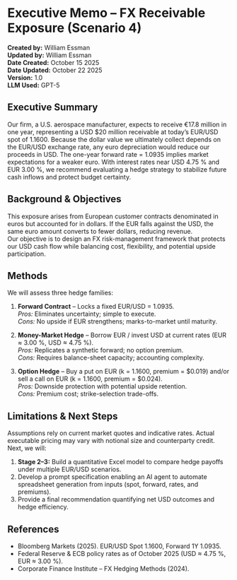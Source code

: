 # Executive Memo – FX Receivable Exposure (Scenario 4)

**Created by:** William Essman  
**Updated by:** William Essman  
**Date Created:** October 15 2025  
**Date Updated:** October 22 2025  
**Version:** 1.0  
**LLM Used:** GPT-5  



## Executive Summary

Our firm, a U.S. aerospace manufacturer, expects to receive €17.8 million in one year, representing a USD $20 million receivable at today’s EUR/USD spot of 1.1600. Because the dollar value we ultimately collect depends on the EUR/USD exchange rate, any euro depreciation would reduce our proceeds in USD. The one-year forward rate = 1.0935 implies market expectations for a weaker euro. With interest rates near USD 4.75 % and EUR 3.00 %, we recommend evaluating a hedge strategy to stabilize future cash inflows and protect budget certainty.



## Background & Objectives

This exposure arises from European customer contracts denominated in euros but accounted for in dollars. If the EUR falls against the USD, the same euro amount converts to fewer dollars, reducing revenue.  
Our objective is to design an FX risk-management framework that protects our USD cash flow while balancing cost, flexibility, and potential upside participation.



## Methods

We will assess three hedge families:

1. **Forward Contract** – Locks a fixed EUR/USD = 1.0935.  
   *Pros:* Eliminates uncertainty; simple to execute.  
   *Cons:* No upside if EUR strengthens; marks-to-market until maturity.

2. **Money-Market Hedge** – Borrow EUR / invest USD at current rates (EUR ≈ 3.00 %, USD ≈ 4.75 %).  
   *Pros:* Replicates a synthetic forward; no option premium.  
   *Cons:* Requires balance-sheet capacity; accounting complexity.

3. **Option Hedge** – Buy a put on EUR (k = 1.1600, premium = $0.019) and/or sell a call on EUR (k = 1.1600, premium = $0.024).  
   *Pros:* Downside protection with potential upside retention.  
   *Cons:* Premium cost; strike-selection trade-offs.



## Limitations & Next Steps

Assumptions rely on current market quotes and indicative rates. Actual executable pricing may vary with notional size and counterparty credit.  
Next, we will:

1. **Stage 2–3:** Build a quantitative Excel model to compare hedge payoffs under multiple EUR/USD scenarios.  
2. Develop a prompt specification enabling an AI agent to automate spreadsheet generation from inputs (spot, forward, rates, and premiums).  
3. Provide a final recommendation quantifying net USD outcomes and hedge efficiency.



## References

- Bloomberg Markets (2025). EUR/USD Spot 1.1600, Forward 1Y 1.0935.  
- Federal Reserve & ECB policy rates as of October 2025 (USD ≈ 4.75 %, EUR ≈ 3.00 %).  
- Corporate Finance Institute – FX Hedging Methods (2024).  

